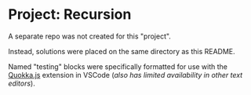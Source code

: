 # Project: Recursion

A separate repo was not created for this "project".

Instead, solutions were placed on the same directory as this README.

Named "testing" blocks were specifically formatted for use with the [Quokka.js](https://quokkajs.com/) extension in VSCode (_also has limited availability in other text editors_).
